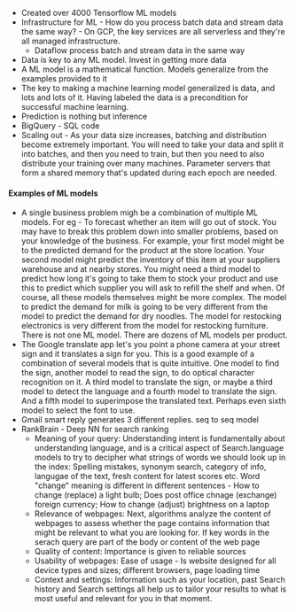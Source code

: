 
* Created over 4000 Tensorflow ML models
* Infrastructure for ML - How do you process batch data and stream data the same way? - On GCP, the key services are all serverless and they're all managed infrastructure.
  * Dataflow process batch and stream data in the same way
* Data is key to any ML model. Invest in getting more data
* A ML model is a mathematical function. Models generalize from the examples provided to it
* The key to making a machine learning model generalized is data, and lots and lots of it. Having labeled the data is a precondition for successful machine learning.
* Prediction is nothing but inference
* BigQuery - SQL code
* Scaling out - As your data size increases, batching and distribution become extremely important. You will need to take your data and split it into batches, and then you need to train, but then you need to also distribute your training over many machines. Parameter servers that form a shared memory that's updated during each epoch are needed. 

#### Examples of ML models
* A single business problem migh be a combination of multiple ML models. For eg - To forecast whether an item will go out of stock. You may have to break this problem down into smaller problems, based on your knowledge of the business. For example, your first model might be to the predicted demand for the product at the store location. Your second model might predict the inventory of this item at your suppliers warehouse and at nearby stores. You might need a third model to predict how long it's going to take them to stock your product and use this to predict which supplier you will ask to refill the shelf and when. Of course, all these models themselves might be more complex. The model to predict the demand for milk is going to be very different from the model to predict the demand for dry noodles. The model for restocking electronics is very different from the model for restocking furniture. There is not one ML model. There are dozens of ML models per product.
* The Google translate app let's you point a phone camera at your street sign and it translates a sign for you. This is a good example of a combination of several models that is quite intuitive. One model to find the sign, another model to read the sign, to do optical character recognition on it. A third model to translate the sign, or maybe a third model to detect the language and a fourth model to translate the sign. And a fifth model to superimpose the translated text. Perhaps even sixth model to select the font to use. 
* Gmail smart reply generates 3 different replies. seq to seq model
* RankBrain - Deep NN for search ranking
  * Meaning of your query: Understanding intent is fundamentally about understanding language, and is a critical aspect of Search.language models to try to decipher what strings of words we should look up in the index: Spelling mistakes, synonym search, category of info, langugae of the text, fresh content for latest scores etc. Word "change" meaning is different in different sentences - How to change (replace) a light bulb; Does post office chnage (exchange) foreign currency; How to change (adjust) brightness on a laptop
  * Relevance of webpages: Next, algorithms analyze the content of webpages to assess whether the page contains information that might be relevant to what you are looking for. If key words in the serach query are part of the body or content of the web page
  * Quality of content: Importance is given to reliable sources
  * Usability of webpages: Ease of usage - Is website designed for all device types and sizes; different browsers, page loading time
  * Context and settings: Information such as your location, past Search history and Search settings all help us to tailor your results to what is most useful and relevant for you in that moment.
  
  
  








